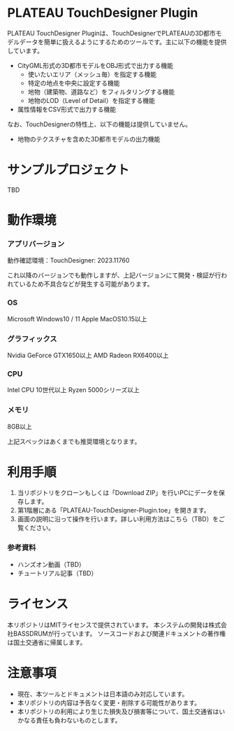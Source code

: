 <!--
<img src="" width="100%" height="auto" alt="PLATEAU TouchDesigner Plugin" />
-->

# PLATEAU TouchDesigner Plugin

PLATEAU TouchDesigner Pluginは、TouchDesignerでPLATEAUの3D都市モデルデータを簡単に扱えるようにするためのツールです。主に以下の機能を提供しています。

- CityGML形式の3D都市モデルをOBJ形式で出力する機能
	- 使いたいエリア（メッシュ毎）を指定する機能
	- 特定の地点を中央に設定する機能
	- 地物（建築物、道路など）をフィルタリングする機能
	- 地物のLOD（Level of Detail）を指定する機能
- 属性情報をCSV形式で出力する機能

なお、TouchDesignerの特性上、以下の機能は提供していません。

- 地物のテクスチャを含めた3D都市モデルの出力機能

# サンプルプロジェクト

TBD

# 動作環境

### アプリバージョン

動作確認環境：TouchDesigner: 2023.11760

これ以降のバージョンでも動作しますが、上記バージョンにて開発・検証が行われているため不具合などが発生する可能があります。

### OS
Microsoft Windows10 / 11
Apple MacOS10.15以上

### グラフィックス
Nvidia GeForce GTX1650以上
AMD Radeon RX6400以上

### CPU
Intel CPU 10世代以上
Ryzen 5000シリーズ以上

### メモリ
8GB以上

上記スペックはあくまでも推奨環境となります。

# 利用手順

1. 当リポジトリをクローンもしくは「Download ZIP」を行いPCにデータを保存します。
2. 第1階層にある「PLATEAU-TouchDesigner-Plugin.toe」を開きます。
3. 画面の説明に沿って操作を行います。詳しい利用方法はこちら（TBD）をご覧ください。


### 参考資料

- ハンズオン動画（TBD）
- チュートリアル記事（TBD）


# ライセンス
本リポジトリはMITライセンスで提供されています。
本システムの開発は株式会社BASSDRUMが行っています。
ソースコードおよび関連ドキュメントの著作権は国土交通省に帰属します。

# 注意事項
- 現在、本ツールとドキュメントは日本語のみ対応しています。
- 本リポジトリの内容は予告なく変更・削除する可能性があります。
- 本リポジトリの利用により生じた損失及び損害等について、国土交通省はいかなる責任も負わないものとします。

